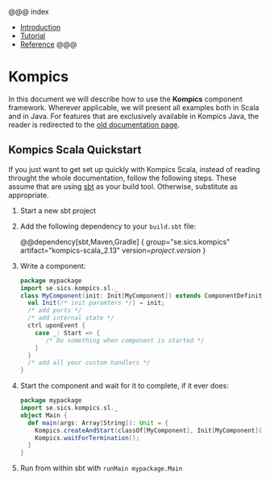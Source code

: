 
@@@ index
* [Introduction](introduction/index.md)
* [Tutorial](tutorial/index.md)
* [Reference](reference.md)
@@@

# Kompics

In this document we will describe how to use the **Kompics** component framework. Wherever applicable, we will present all examples both in Scala and in Java. For features that are exclusively available in Kompics Java, the reader is redirected to the [old documentation page](https://kompics.sics.se).

## Kompics Scala Quickstart

If you just want to get set up quickly with Kompics Scala, instead of reading throught the whole documentation, follow the following steps. These assume that are using [sbt](https://www.scala-sbt.org/) as your build tool. Otherwise, substitute as appropriate.

1. Start a new sbt project
2. Add the following dependency to your `build.sbt` file:

	@@dependency[sbt,Maven,Gradle] {
	  group="se.sics.kompics"
	  artifact="kompics-scala_2.13"
	  version=$project.version$
	}

3. Write a component:

	```scala
	package mypackage
	import se.sics.kompics.sl._
	class MyComponent(init: Init[MyComponent]) extends ComponentDefinition {
	  val Init(/* init paramters */) = init;
	  /* add ports */
	  /* add internal state */
	  ctrl uponEvent {
	    case _: Start => {
	       /* Do something when component is started */
	    }
	  }
	  /* add all your custom handlers */
	}
	```

4. Start the component and wait for it to complete, if it ever does:

	```scala
	package mypackage
	import se.sics.kompics.sl._
	object Main {
	  def main(args: Array[String]): Unit = {
	    Kompics.createAndStart(classOf[MyComponent], Init[MyComponent](/* init paramters */), NUM_THREADS);
	    Kompics.waitForTermination();
	  }
	}
	```

5. Run from within sbt with `runMain mypackage.Main`

